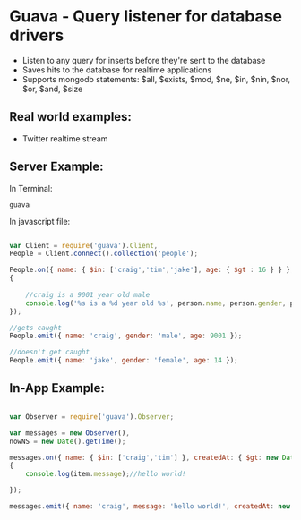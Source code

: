 Guava - Query listener for database drivers
==========================================

- Listen to any query for inserts before they're sent to the database
- Saves hits to the database for realtime applications
- Supports mongodb statements: $all, $exists, $mod, $ne, $in, $nin, $nor, $or, $and, $size

Real world examples:
-------------------

- Twitter realtime stream

Server Example:
---------------

In Terminal:

	guava


In javascript file:
	
```javascript

var Client = require('guava').Client,
People = Client.connect().collection('people');

People.on({ name: { $in: ['craig','tim','jake'], age: { $gt : 16 } } }, function(person)
{
	
	//craig is a 9001 year old male
	console.log('%s is a %d year old %s', person.name, person.gender, person.age);
});

//gets caught
People.emit({ name: 'craig', gender: 'male', age: 9001 });

//doesn't get caught
People.emit({ name: 'jake', gender: 'female', age: 14 }); 

```


In-App Example:
---------------
	
```javascript

var Observer = require('guava').Observer;

var messages = new Observer(),
nowNS = new Date().getTime();

messages.on({ name: { $in: ['craig','tim'] }, createdAt: { $gt: new Date(), $lt: new Date(nowNS + 20000)} }, function(item)
{
	console.log(item.message);//hello world!

});

messages.emit({ name: 'craig', message: 'hello world!', createdAt: new Date(nowNS + 10000)});

```